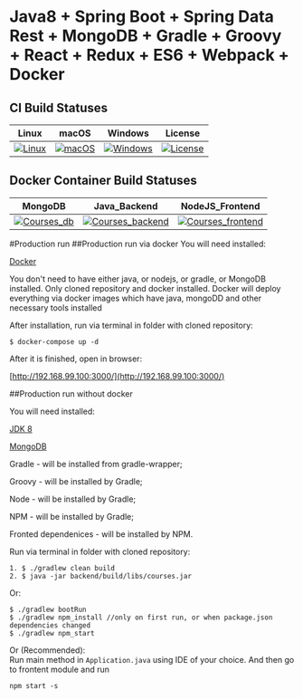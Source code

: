 # Java8 + Spring Boot + Spring Data Rest + MongoDB + Gradle + Groovy + React + Redux + ES6 + Webpack + Docker

## CI Build Statuses
| Linux          | macOS          | Windows          |License           |
|----------------|----------------|------------------|------------------|
|[![Linux][1]][2]|[![macOS][1]][2]|[![Windows][3]][4]|[![License][5]][6]|

[1]: https://travis-ci.org/illichso/courses.svg?branch=master
[2]: https://travis-ci.org/illichso/courses
[3]: https://ci.appveyor.com/api/projects/status/57lmmhfrdryko12v/branch/master?svg=true
[4]: https://ci.appveyor.com/project/illichso/courses/branch/master
[5]: https://img.shields.io/github/license/srs/gradle-node-plugin.svg
[6]: http://www.apache.org/licenses/LICENSE-2.0.html


## Docker Container Build Statuses 
| MongoDB             | Java_Backend              | NodeJS_Frontend             | 
|---------------------|---------------------------|-----------------------------|
|[![Courses_db][7]][8]|[![Courses_backend][9]][10]|[![Courses_frontend][11]][12]|

[7]: https://img.shields.io/docker/automated/illichso/courses_db.svg
[8]: https://hub.docker.com/r/illichso/courses_db/builds/
[9]: https://img.shields.io/docker/automated/illichso/courses_backend.svg
[10]: https://hub.docker.com/r/illichso/courses_backend/builds/
[11]: https://img.shields.io/docker/automated/illichso/courses_frontend.svg
[12]: https://hub.docker.com/r/illichso/courses_frontend/builds/


#Production run
##Production run via docker
You will need installed:

[Docker](https://docs.docker.com/engine/installation/)

You don't need to have either java, or nodejs, or gradle, or MongoDB installed.
Only cloned repository and docker installed.
Docker will deploy everything via docker images which have java, mongoDD and other necessary tools installed

After installation, run via terminal in folder with cloned repository:
```
$ docker-compose up -d
```

After it is finished, open in browser:

[http://192.168.99.100:3000/](http://192.168.99.100:3000/)


##Production run without docker

You will need installed:

[JDK 8](http://www.oracle.com/technetwork/java/javase/downloads/index-jsp-138363.html)

[MongoDB](https://docs.mongodb.com/manual/installation/)


Gradle - will be installed from gradle-wrapper;

Groovy - will be installed by Gradle;

Node - will be installed by Gradle;

NPM - will be installed by Gradle;

Fronted dependenices  - will be installed by NPM.


Run via terminal in folder with cloned repository:

```
1. $ ./gradlew clean build
2. $ java -jar backend/build/libs/courses.jar
```
Or: 
```
$ ./gradlew bootRun
$ ./gradlew npm_install //only on first run, or when package.json dependencies changed
$ ./gradlew npm_start
```
Or (Recommended):  
Run main method in `Application.java` using IDE of your choice. And then go to frontent module and run
```
npm start -s
```

